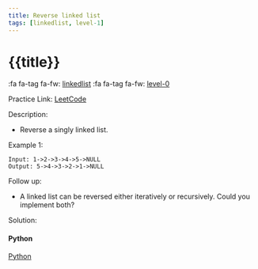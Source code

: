```yaml
---
title: Reverse linked list
tags: [linkedlist, level-1]
---
```


# {{title}}

:fa fa-tag fa-fw: [linkedlist]({{tagspath}}/linkedlist)
:fa fa-tag fa-fw: [level-0]({{tagspath}}/level-1)

Practice Link: [LeetCode](https://leetcode.com/problems/reverse-linked-list/)

Description:

- Reverse a singly linked list.

Example 1:

```text
Input: 1->2->3->4->5->NULL
Output: 5->4->3->2->1->NULL
```

Follow up:

- A linked list can be reversed either iteratively or recursively. Could you implement both?

Solution:

<!-- tabs:start -->
#### **Python**

[Python](../pycode/linkedlist/reverse-linked-list.py ':include :type=code')
<!-- tabs:end -->
